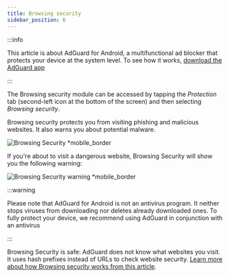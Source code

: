 ```yaml
---
title: Browsing security
sidebar_position: 6
---
```


:::info

This article is about AdGuard for Android, a multifunctional ad blocker that protects your device at the system level. To see how it works, [download the AdGuard app](https://agrd.io/download-kb-adblock)

:::

The Browsing security module can be accessed by tapping the _Protection_ tab (second-left icon at the bottom of the screen) and then selecting _Browsing security_.

Browsing security protects you from visiting phishing and malicious websites. It also warns you about potential malware.

![Browsing Security \*mobile\_border](https://cdn.adtidy.org/blog/new/1y6a8browsing_security.png)

If you're about to visit a dangerous website, Browsing Security will show you the following warning:

![Browsing Security warning \*mobile\_border](https://cdn.adtidy.org/blog/new/o8s3Screenshot_2023-06-29-15-49-01-514-edit_com.android.chrome.jpg)

:::warning

Please note that AdGuard for Android is not an antivirus program. It neither stops viruses from downloading nor deletes already downloaded ones. To fully protect your device, we recommend using AdGuard in conjunction with an antivirus

:::

Browsing Security is safe: AdGuard does not know what websites you visit. It uses hash prefixes instead of URLs to check website security. [Learn more about how Browsing security works from this article](/general/browsing-security/).
